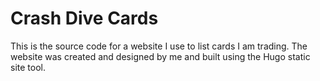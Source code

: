 # Crash Dive Cards #
This is the source code for a website I use to list cards I am trading. The website was created and designed by me and built using the Hugo static site tool.
